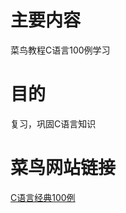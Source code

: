 # 主要内容
菜鸟教程C语言100例学习
# 目的
复习，巩固C语言知识

# 菜鸟网站链接
[C语言经典100例](https://www.runoob.com/cprogramming/c-100-examples.html)
